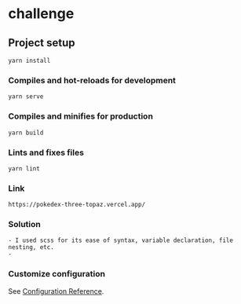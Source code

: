 # challenge

## Project setup
```
yarn install
```

### Compiles and hot-reloads for development
```
yarn serve
```

### Compiles and minifies for production
```
yarn build
```

### Lints and fixes files
```
yarn lint
```
### Link
```
https://pokedex-three-topaz.vercel.app/
```
### Solution
```
- I used scss for its ease of syntax, variable declaration, file nesting, etc.
- 
```
### Customize configuration
See [Configuration Reference](https://cli.vuejs.org/config/).

